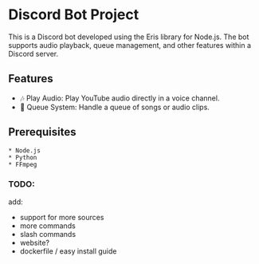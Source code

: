 # **Discord Bot Project**

This is a Discord bot developed using the Eris library for Node.js. The bot supports audio playback, queue management, and other features within a Discord server.<br/>
## **Features**

   * 🎶 Play Audio: Play YouTube audio directly in a voice channel.
   * 📜 Queue System: Handle a queue of songs or audio clips.

## **Prerequisites**

    * Node.js
    * Python
    * FFmpeg

### **TODO:**<br/>
add:
- support for more sources
- more commands
- slash commands
- website?
- dockerfile / easy install guide

